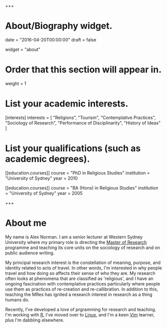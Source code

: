 +++
# About/Biography widget.

date = "2016-04-20T00:00:00"
draft = false

widget = "about"

# Order that this section will appear in.
weight = 1

# List your academic interests.
[interests]
  interests = [
    "Religions",
    "Tourism",
    "Contemplative Practices",
    "Sociology of Research",
    "Performance of Disciplinarity",
    "History of Ideas"
  ]

# List your qualifications (such as academic degrees).
[[education.courses]]
  course = "PhD in Religious Studies"
  institution = "University of Sydney"
  year = 2010

[[education.courses]]
  course = "BA (Hons) in Religious Studies"
  institution = "University of Sydney"
  year = 2005
 
+++

# About me

My name is Alex Norman. I am a senior lecturer at Western Sydney University where my primary role is directing the [Master of Research](https://www.westernsydney.edu.au/graduate_research_school/grs/courses/master_of_research) programme and teaching its core units on the sociology of research and on public audience writing.  

My principal research interest is the constellation of meaning, purpose, and identity related to acts of travel. In other words, I'm interested in why people travel and how doing so affects their sense of who they are. My research often looks at phenomena that are classified as 'religious', and I have an ongoing fascination with contemplative practices particularly where people use them as practices of re-creation and re-callibration. In addition to this, teaching the MRes has ignited a research interest in research as a thing humans do.

Recently, I've developed a love of prgramming for research and teaching. I'm working with [R](https://www.r-project.org/), I've moved over to [Linux](https://www.archlinux.org/), and I'm a keen [Vim](https://www.vim.org/) learner, plus I'm dabbling elsewhere.
